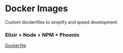# Docker Images

Custom dockerfiles to simplify and speed development.

### Elixir + Node + NPM + Phoenix

[Dockerfile](/phoenix/dockerfile)
